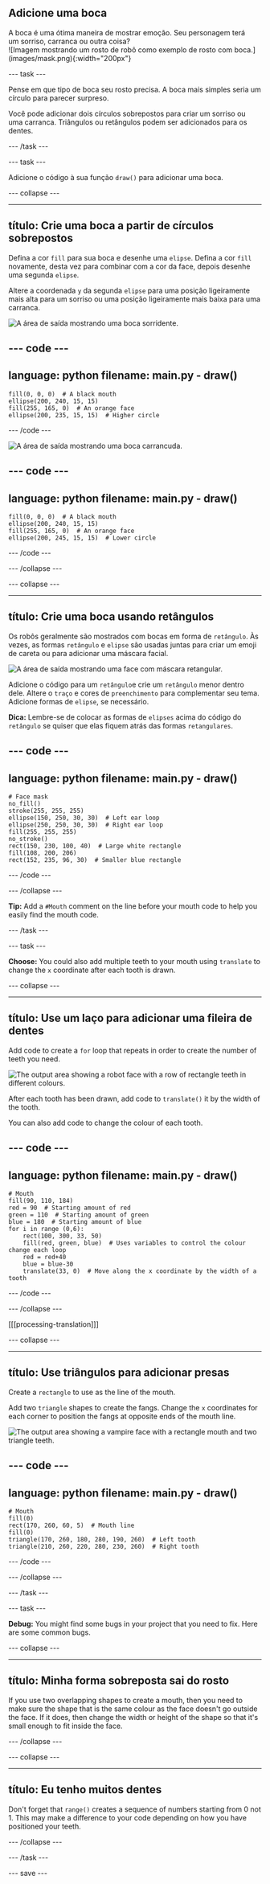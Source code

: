 ## Adicione uma boca

<div style="display: flex; flex-wrap: wrap">
<div style="flex-basis: 200px; flex-grow: 1; margin-right: 15px;">
A boca é uma ótima maneira de mostrar emoção. Seu personagem terá um sorriso, carranca ou outra coisa? 
</div>
<div>
![Imagem mostrando um rosto de robô como exemplo de rosto com boca.](images/mask.png){:width="200px"}
</div>
</div>

--- task ---

Pense em que tipo de boca seu rosto precisa. A boca mais simples seria um círculo para parecer surpreso.

Você pode adicionar dois círculos sobrepostos para criar um sorriso ou uma carranca. Triângulos ou retângulos podem ser adicionados para os dentes.

--- /task ---

--- task ---

Adicione o código à sua função `draw()` para adicionar uma boca.

--- collapse ---

---
título: Crie uma boca a partir de círculos sobrepostos
---

Defina a cor `fill` para sua boca e desenhe uma `elipse`. Defina a cor `fill` novamente, desta vez para combinar com a cor da face, depois desenhe uma segunda `elipse`.

Altere a coordenada `y` da segunda `elipse` para uma posição ligeiramente mais alta para um sorriso ou uma posição ligeiramente mais baixa para uma carranca.

![A área de saída mostrando uma boca sorridente.](images/smile.png)

--- code ---
---
language: python
filename: main.py - draw()
---

    fill(0, 0, 0)  # A black mouth
    ellipse(200, 240, 15, 15)
    fill(255, 165, 0)  # An orange face
    ellipse(200, 235, 15, 15)  # Higher circle

--- /code ---

![A área de saída mostrando uma boca carrancuda.](images/frown.png)

--- code ---
---
language: python
filename: main.py - draw()
---

    fill(0, 0, 0)  # A black mouth
    ellipse(200, 240, 15, 15)
    fill(255, 165, 0)  # An orange face
    ellipse(200, 245, 15, 15)  # Lower circle

--- /code ---

--- /collapse ---

--- collapse ---

---
título: Crie uma boca usando retângulos
---

Os robôs geralmente são mostrados com bocas em forma de `retângulo`. Às vezes, as formas `retângulo` e `elipse` são usadas juntas para criar um emoji de careta ou para adicionar uma máscara facial.

![A área de saída mostrando uma face com máscara retangular.](images/rectangle-mask.png)

Adicione o código para um `retângulo`e crie um `retângulo` menor dentro dele. Altere o `traço` e cores de `preenchimento` para complementar seu tema. Adicione formas de `elipse`, se necessário.

**Dica:** Lembre-se de colocar as formas de `elipses` acima do código do `retângulo` se quiser que elas fiquem atrás das formas `retangulares`.

--- code ---
---
language: python
filename: main.py - draw()
---

    # Face mask
    no_fill()
    stroke(255, 255, 255)
    ellipse(150, 250, 30, 30)  # Left ear loop
    ellipse(250, 250, 30, 30)  # Right ear loop
    fill(255, 255, 255)
    no_stroke()
    rect(150, 230, 100, 40)  # Large white rectangle
    fill(108, 200, 206)
    rect(152, 235, 96, 30)  # Smaller blue rectangle

--- /code ---

--- /collapse ---

**Tip:** Add a `#Mouth` comment on the line before your mouth code to help you easily find the mouth code.

--- /task ---

--- task ---

**Choose:** You could also add multiple teeth to your mouth using `translate` to change the `x` coordinate after each tooth is drawn.

--- collapse ---

---
título: Use um laço para adicionar uma fileira de dentes
---

Add code to create a `for` loop that repeats in order to create the number of teeth you need.

![The output area showing a robot face with a row of rectangle teeth in different colours.](images/robot-teeth.png)

After each tooth has been drawn, add code to `translate()` it by the width of the tooth.

You can also add code to change the colour of each tooth.

--- code ---
---
language: python
filename: main.py - draw()
---

    # Mouth
    fill(90, 110, 184)
    red = 90  # Starting amount of red
    green = 110  # Starting amount of green
    blue = 180  # Starting amount of blue
    for i in range (0,6):
        rect(100, 300, 33, 50)
        fill(red, green, blue)  # Uses variables to control the colour change each loop
        red = red+40
        blue = blue-30
        translate(33, 0)  # Move along the x coordinate by the width of a tooth


--- /code ---

--- /collapse ---

[[[processing-translation]]]

--- collapse ---

---
título: Use triângulos para adicionar presas
---

Create a `rectangle` to use as the line of the mouth.

Add two `triangle` shapes to create the fangs. Change the `x` coordinates for each corner to position the fangs at opposite ends of the mouth line.

![The output area showing a vampire face with a rectangle mouth and two triangle teeth.](images/vampire.png)

--- code ---
---
language: python
filename: main.py - draw()
---

    # Mouth
    fill(0)
    rect(170, 260, 60, 5)  # Mouth line
    fill(0)
    triangle(170, 260, 180, 280, 190, 260)  # Left tooth
    triangle(210, 260, 220, 280, 230, 260)  # Right tooth
--- /code ---

--- /collapse ---

--- /task ---

--- task ---

**Debug:** You might find some bugs in your project that you need to fix. Here are some common bugs.

--- collapse ---

---
título: Minha forma sobreposta sai do rosto
---

If you use two overlapping shapes to create a mouth, then you need to make sure the shape that is the same colour as the face doesn't go outside the face. If it does, then change the width or height of the shape so that it's small enough to fit inside the face.

--- /collapse ---


--- collapse ---

---
título: Eu tenho muitos dentes
---

Don't forget that `range()` creates a sequence of numbers starting from 0 not 1. This may make a difference to your code depending on how you have positioned your teeth.

--- /collapse ---

--- /task ---

--- save ---
